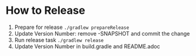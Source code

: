 # How to Release

1) Prepare for release `./gradlew prepareRelease`
1) Update Version Number: remove -SNAPSHOT and commit the change
1) Run release task `./gradlew release`
1) Update Version Number in build.gradle and README.adoc
